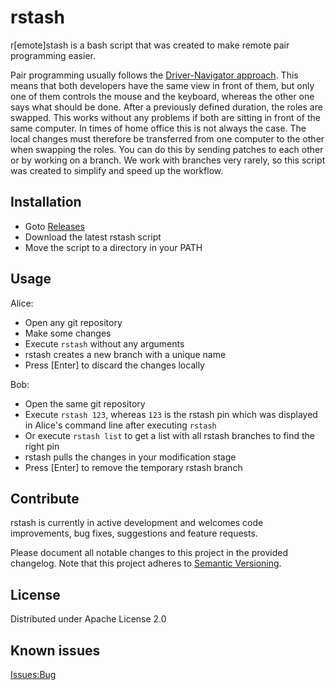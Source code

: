 # rstash
r[emote]stash is a bash script that was created to make remote pair programming easier.

Pair programming usually follows the [Driver-Navigator approach](https://martinfowler.com/articles/on-pair-programming.html#DriverAndNavigator). This means that both developers have the same view in front of them, but only one of them controls the mouse and the keyboard, whereas the other one says what should be done. After a previously defined duration, the roles are swapped. This works without any problems if both are sitting in front of the same computer. In times of home office this is not always the case. The local changes must therefore be transferred from one computer to the other when swapping the roles. You can do this by sending patches to each other or by working on a branch. We work with branches very rarely, so this script was created to simplify and speed up the workflow.

## Installation
- Goto [Releases](https://github.com/otto-de/rstash/releases)
- Download the latest rstash script
- Move the script to a directory in your PATH

## Usage
Alice:
- Open any git repository
- Make some changes
- Execute ```rstash``` without any arguments
- rstash creates a new branch with a unique name
- Press [Enter] to discard the changes locally

Bob:
- Open the same git repository
- Execute ```rstash 123```, whereas ```123``` is the rstash pin which was displayed in Alice's command line after executing ```rstash```
- Or execute ```rstash list``` to get a list with all rstash branches to find the right pin
- rstash pulls the changes in your modification stage
- Press [Enter] to remove the temporary rstash branch

## Contribute
rstash is currently in active development and welcomes code improvements, bug fixes, suggestions and feature
requests. 

Please document all notable changes to this project in the provided changelog. Note that this project adheres to [Semantic Versioning](http://semver.org/).

## License
Distributed under Apache License 2.0

## Known issues
[Issues:Bug](https://github.com/otto-de/rstash/labels/bug)
